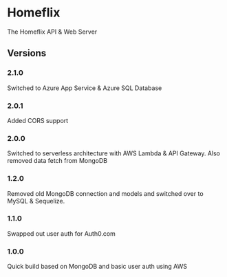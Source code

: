 # Homeflix

The Homeflix API & Web Server

## Versions

### 2.1.0

Switched to Azure App Service & Azure SQL Database

### 2.0.1

Added CORS support

### 2.0.0

Switched to serverless architecture with AWS Lambda & API Gateway. Also removed data fetch from MongoDB

### 1.2.0

Removed old MongoDB connection and models and switched over to MySQL & Sequelize.

### 1.1.0

Swapped out user auth for Auth0.com

### 1.0.0

Quick build based on MongoDB and basic user auth using AWS
